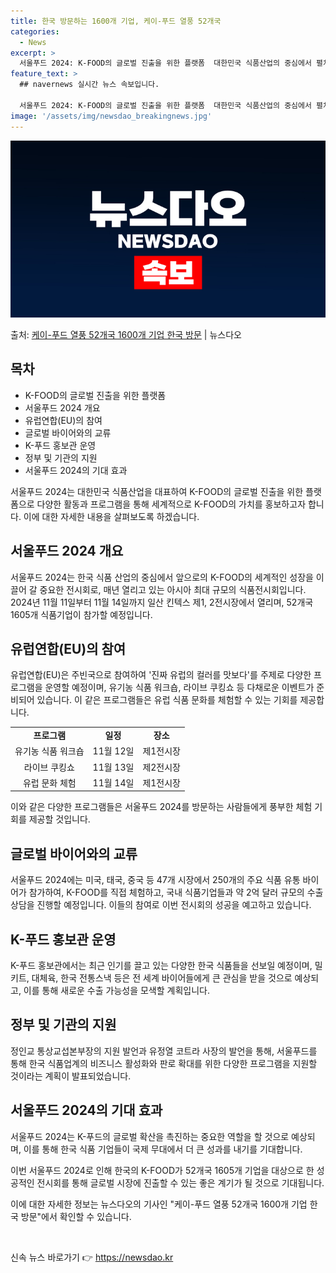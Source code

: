 ```yaml
---
title: 한국 방문하는 1600개 기업, 케이-푸드 열풍 52개국
categories:
  - News
excerpt: >
  서울푸드 2024: K-FOOD의 글로벌 진출을 위한 플랫폼  대한민국 식품산업의 중심에서 펼쳐지는 '서울푸…
feature_text: >
  ## navernews 실시간 뉴스 속보입니다.

  서울푸드 2024: K-FOOD의 글로벌 진출을 위한 플랫폼  대한민국 식품산업의 중심에서 펼쳐지는 '서울푸…
image: '/assets/img/newsdao_breakingnews.jpg'
---
```


![뉴스다오 속보](/assets/img/newsdao_breakingnews.jpg)

<p>출처: <a href="https://newsdao.kr/4173" rel="dofollow">케이-푸드 열풍 52개국 1600개 기업 한국 방문</a> | 뉴스다오</p>

<h2 data-ke-size="size26">목차</h2>
<ul>
    <li>K-FOOD의 글로벌 진출을 위한 플랫폼</li>
    <li>서울푸드 2024 개요</li>
    <li>유럽연합(EU)의 참여</li>
    <li>글로벌 바이어와의 교류</li>
    <li>K-푸드 홍보관 운영</li>
    <li>정부 및 기관의 지원</li>
    <li>서울푸드 2024의 기대 효과</li>
</ul>
<p data-ke-size="size16">서울푸드 2024는 대한민국 식품산업을 대표하여 K-FOOD의 글로벌 진출을 위한 플랫폼으로 다양한 활동과 프로그램을 통해 세계적으로 K-FOOD의 가치를 홍보하고자 합니다. 이에 대한 자세한 내용을 살펴보도록 하겠습니다.</p>

<h2 data-ke-size="size24">서울푸드 2024 개요</h2>
<p data-ke-size="size16">서울푸드 2024는 한국 식품 산업의 중심에서 앞으로의 K-FOOD의 세계적인 성장을 이끌어 갈 중요한 전시회로, 매년 열리고 있는 아시아 최대 규모의 식품전시회입니다. 2024년 11월 11일부터 11월 14일까지 일산 킨텍스 제1, 2전시장에서 열리며, 52개국 1605개 식품기업이 참가할 예정입니다.</p>

<h2 data-ke-size="size24">유럽연합(EU)의 참여</h2>
<p data-ke-size="size16">유럽연합(EU)은 주빈국으로 참여하여 '진짜 유럽의 컬러를 맛보다'를 주제로 다양한 프로그램을 운영할 예정이며, 유기농 식품 워크숍, 라이브 쿠킹쇼 등 다채로운 이벤트가 준비되어 있습니다. 이 같은 프로그램들은 유럽 식품 문화를 체험할 수 있는 기회를 제공합니다.</p>

<table>
    <tr>
        <td style="text-align: center; height: 17px;"><b>프로그램</b></td>
        <td style="text-align: center; height: 17px;"><b>일정</b></td>
        <td style="text-align: center; height: 17px;"><b>장소</b></td>
    </tr>
    <tr>
        <td style="text-align: center; height: 17px;">유기농 식품 워크숍</td>
        <td style="text-align: center; height: 17px;">11월 12일</td>
        <td style="text-align: center; height: 17px;">제1전시장</td>
    </tr>
    <tr>
        <td style="text-align: center; height: 17px;">라이브 쿠킹쇼</td>
        <td style="text-align: center; height: 17px;">11월 13일</td>
        <td style="text-align: center; height: 17px;">제2전시장</td>
    </tr>
    <tr>
        <td style="text-align: center; height: 17px;">유럽 문화 체험</td>
        <td style="text-align: center; height: 17px;">11월 14일</td>
        <td style="text-align: center; height: 17px;">제1전시장</td>
    </tr>
</table>

<p data-ke-size="size16">이와 같은 다양한 프로그램들은 서울푸드 2024를 방문하는 사람들에게 풍부한 체험 기회를 제공할 것입니다.</p>

<h2 data-ke-size="size24">글로벌 바이어와의 교류</h2>
<p data-ke-size="size16">서울푸드 2024에는 미국, 태국, 중국 등 47개 시장에서 250개의 주요 식품 유통 바이어가 참가하여, K-FOOD를 직접 체험하고, 국내 식품기업들과 약 2억 달러 규모의 수출 상담을 진행할 예정입니다. 이들의 참여로 이번 전시회의 성공을 예고하고 있습니다.</p>

<h2 data-ke-size="size24">K-푸드 홍보관 운영</h2>
<p data-ke-size="size16">K-푸드 홍보관에서는 최근 인기를 끌고 있는 다양한 한국 식품들을 선보일 예정이며, 밀키트, 대체육, 한국 전통스낵 등은 전 세계 바이어들에게 큰 관심을 받을 것으로 예상되고, 이를 통해 새로운 수출 가능성을 모색할 계획입니다.</p>

<h2 data-ke-size="size24">정부 및 기관의 지원</h2>
<p data-ke-size="size16">정인교 통상교섭본부장의 지원 발언과 유정열 코트라 사장의 발언을 통해, 서울푸드를 통해 한국 식품업계의 비즈니스 활성화와 판로 확대를 위한 다양한 프로그램을 지원할 것이라는 계획이 발표되었습니다.</p>

<h2 data-ke-size="size24">서울푸드 2024의 기대 효과</h2>
<p data-ke-size="size16">서울푸드 2024는 K-푸드의 글로벌 확산을 촉진하는 중요한 역할을 할 것으로 예상되며, 이를 통해 한국 식품 기업들이 국제 무대에서 더 큰 성과를 내기를 기대합니다.</p>
<p data-ke-size="size16">이번 서울푸드 2024로 인해 한국의 K-FOOD가 52개국 1605개 기업을 대상으로 한 성공적인 전시회를 통해 글로벌 시장에 진출할 수 있는 좋은 계기가 될 것으로 기대됩니다.</p>
<p data-ke-size="size16">이에 대한 자세한 정보는 뉴스다오의 기사인 "케이-푸드 열풍 52개국 1600개 기업 한국 방문"에서 확인할 수 있습니다.</p>
<p data-ke-size="size16">&nbsp;</p> 

신속 뉴스 바로가기 👉 <a href="https://newsdao.kr" rel="dofollow">https://newsdao.kr</a>



